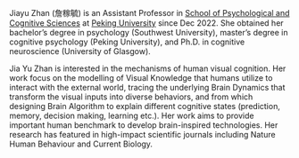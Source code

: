 Jiayu Zhan (詹稼毓) is an Assistant Professor in [School of Psychological and Cognitive Sciences](https://www.psy.pku.edu.cn/english/index.htm) at [Peking University](https://english.pku.edu.cn/) since Dec 2022. She obtained her bachelor’s degree in psychology (Southwest University), master’s degree in cognitive psychology (Peking University), and Ph.D. in cognitive neuroscience (University of Glasgow).

Jia Yu Zhan is interested in the mechanisms of human visual cognition. Her work focus on the modelling of Visual Knowledge that humans utilize to interact with the external world, tracing the underlying Brain Dynamics that transform the visual inputs into diverse behaviors, and from which designing Brain Algorithm to explain different cognitive states (prediction, memory, decision making, learning etc.). Her work aims to provide important human benchmark to develop brain-inspired technologies. Her research has featured in high-impact scientific journals including Nature Human Behaviour and Current Biology.